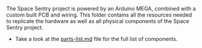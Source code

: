 The Space Sentry project is powered by an Arduino MEGA, combined with a custom built PCB and wiring. This folder contains all the resources needed to replicate the hardware as well as all physical components of the Space Sentry project.

- Take a look at the [parts-list.md](parts-list.md) file for the full list of components.